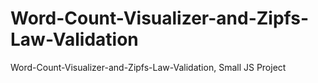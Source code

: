 # Word-Count-Visualizer-and-Zipfs-Law-Validation
Word-Count-Visualizer-and-Zipfs-Law-Validation, Small JS Project
